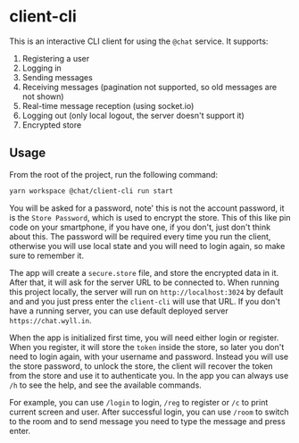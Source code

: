 # client-cli

This is an interactive CLI client for using the `@chat` service. It supports:

1. Registering a user
2. Logging in
3. Sending messages
4. Receiving messages (pagination not supported, so old messages are not shown)
5. Real-time message reception (using socket.io)
6. Logging out (only local logout, the server doesn't support it)
7. Encrypted store

## Usage

From the root of the project, run the following command:

```bash
yarn workspace @chat/client-cli run start
```

You will be asked for a password, note' this is not the account password, it is the `Store Password`, which is used to encrypt the store.
This of this like pin code on your smartphone, if you have one, if you don't, just don't think about this. The password will be required every
time you run the client, otherwise you will use local state and you will need to login again, so make sure to remember it.

The app will create a `secure.store` file, and store the encrypted data in it.
After that, it will ask for the server URL to be connected to. When running this project locally, the server will run on
`http://localhost:3024` by default and and you just press enter the `client-cli` will use that URL. If you don't have a running server,
you can use default deployed server `https://chat.wyll.in`.

When the app is initialized first time, you will need either login or register. When you register, it will store the `token` inside the store,
so later you don't need to login again, with your username and password. Instead you will use the store password, to unlock the store, the client will recover the token
from the store and use it to authenticate you. In the app you can always use `/h` to see the help, and see the available commands.

For example, you can use `/login` to login, `/reg` to register or `/c` to print current screen and user. After successful login,
you can use `/room` to switch to the room and to send message you need to type the message and press enter.
